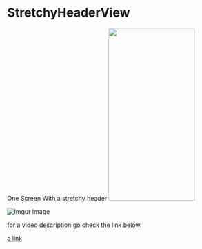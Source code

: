 # StretchyHeaderView
One Screen With a stretchy header 
<img src="https://i.imgur.com/uUCzdGM.gif" width="200" height="400" />

![Imgur Image](https://i.imgur.com/uUCzdGM.gifv)

for a video description go check the link below.
>>>>>>>>>>>>>>>>>>>>>>>>>>>>>>>>>>>>>>
[a link](https://imgur.com/uUCzdGM)

